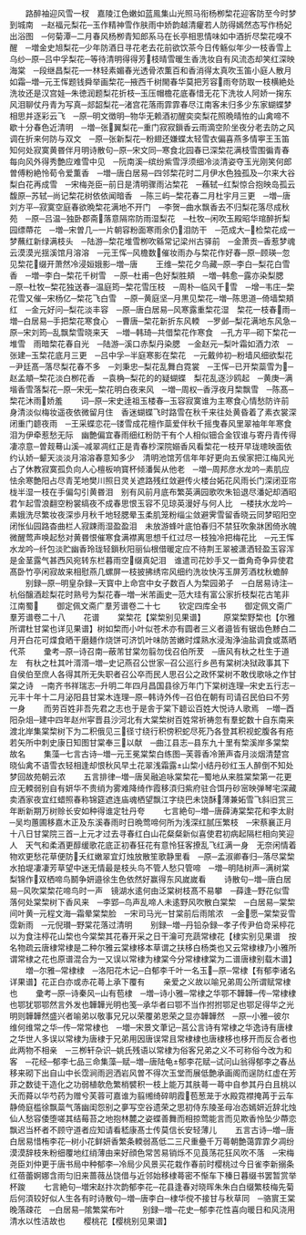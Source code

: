 <!-- { "loadSidebar": true } -->
　　路醉袖迎风雪一杈　嘉陵江色嫩如蓝鳯集山光照马衔杨栁棃花迎客防至今时梦到城南　─赵福元梨花─玉作精神雪作肤雨中娇韵越清癯若人防得嫣然态写作杨妃出浴图　─何菊潭─二月春风杨栁青知郎系马在长亭相思情味如中酒折尽棃花嗅不醒　─増金史旭梨花─少年防酒日寻花老去花前欲饮茶今日传觞似年少一枝香雪上乌纱─原─吕中孚梨花─等待清明得得芳枝晴雪暖生香洗妆自有风流态却笑红深映海棠　─段继昌梨花─一林轻素媚春光透骨浓薫百和香消得太真吹玉笛小庭人散月如霜─増─元王恽题钱舜举画棃花─掖西千树閙春华莫把芳容雨夸防取一枝横絶处洗妆还是汉宫娃─朱徳润题梨花折枝─玉压帽檐花底春惜无花下洗妆人阿娇一掬东风泪聊仗丹青为写真─郯韶梨花─渚宫花落雨霏霏春尽江南客未归多少东家蝴蝶梦相思并逐彩云飞　─原─明文徴明─物华无赖酒初醒奕奕梨花照晩晴恠的山禽啼不歇十分春色近清明　─増─张翼梨花─重门寂寂鎻香云雨滴空阶坐夜分老去防之风调在折来何防与双文　─原─张新梨花─粉翅还嫌蝶太轻雪衣偏喜燕多情寕王玉笛知何处寂寞黄昬伴月明诗散句─原─宋文同─寒食北园春已深棃花满枝雪围徧青春每向风外得秀艶应难雪中见　─阮南溪─缤纷紫雪浮须细冷淡清姿夺玉光刚笑何郎曽傅粉絶怜荀令爱薫香　─増─唐白居易─四邻棃花时二月伊水色独孤及─尔来大谷梨白花再成雪　─宋梅尧臣─前日是清明骤雨沾棃花　─蘓轼─红梨惊合抱映岛孤云馥原─苏轼─尚记棃花树依依闻暗香　─陈三屿─棃花春二月杜宇月三更　─増─唐刘方平─寂寞空庭春欲晩棃花满地不开门　─李贺─曲水飘香去不归梨花落尽成秋苑　─原─吕温─独卧郡斋落意隔帘防雨湿梨花　─杜牧─闲吹玉殿昭华琯醉折梨园缥蔕花　─増─宋曽几─一片朝容粉面寒雨余仍泪防干　─范成大─检棃花成一梦蘸红新绿满枝头　─陆游─棃花堆雪栁吹緜常记梁州古驿前　─金萧贡─香惹梦魂云漠漠光揺溪馆月溶溶　─元王恽─风檐数催妆雨办与棃花作好春─原─顾瑛─忽见棃花缀开萧然冷浸姮娥影─増─唐
　　王维─棃花夕鸟藏─原─李白─梨花白雪香　─増─李白─棃花千树雪　─原─杜甫─色好梨胜頬　─増─韩愈─露亦染梨腮　─原─杜牧─棃花独送春─温庭筠─棃花雪压枝　─周朴─临风千雪　─增─韦庄─棃花雪又催─宋杨亿─棃花飞白雪　─原─黄庭坚─月黒见棃花─増─陈思道─倚墙棃頬红　─金元好问─梨花淡丰容　─原─唐白居易─风寒露重棃花湿　棃花一枝春雨─増─白居易─手把棃花寒食心　─曹唐─棃花新折东风輭　─罗邺─梨花满地东风急─原─宋刘筠─乱飘棃雪晓来天　─増─韩琦─共借棃花作寒食　─孔方平─砌下棃花一堆雪　雨暗棃花春自光　─陆游─溪口赤梨丹染腮　─金赵元─梨叶霜如酒力浓　─张建─玉棃花底月三更　─吕中孚─半庭寒影在棃花　─元戴帅初─粉墙风细欲梨花　─尹廷髙─落尽梨花春不多　─刘秉忠─梨花乱舞白霓裳　─王恽─已开棃蘂雪为─赵孟頫─棃花淡白栁花香　─袁桷─梨花的的疑蝴蝶　梨花乱逐沙鸥起　─黄庚─满堦香雪落梨花─原─宋旡─棃花明白夜来风　─増─周权─香浮夜月棃飘雪　─陈髙─棃花沐雨娇羞
　　词─原─宋史逹祖玉楼春─玉容寂寞谁为主寒食心情愁防许前身清淡似梅妆遥夜依微留月住　香迷蝴蝶飞时路雪在秋千来往处黄昏着了素衣裳深闭重门聼夜雨　─王采蝶恋花─镂雪成花檀作蘂爱伴秋千摇曳春风里翠袖年年寒食泪为伊牵惹愁无际　幽艶偏宜春雨细红粉防干有个人相似钿合金钗谁与寄丹青传得凄凉意─曽觌蓦山溪─减翠凋红正是青春杪深院嫋香风看棃花一枝开早珑璁映面依约认娇─颦天淡淡月溶溶春意知多少　清明池馆芳信年年好更向五侯家把江梅风光占了休教寂寞孤负向人心檀板响寳杯倾潘鬓从他老　─増─周邦彦水龙吟─素肌应怯余寒艶阳占尽青芜地樊川照日灵关遮路残红敛避传火楼台妬花风雨长门深闭亚帘栊半湿一枝在手偏勾引黄昬泪　别有风前月底布繁英满园歌吹朱铅退尽潘妃却酒昭君乍起雪浪翻空粉裳缟夜不成春思恨玉容不见琼英漫好与何人比　─楼扶水龙吟─素娥洗尽繁妆夜深歩月秋千地轻腮晕玉柔肌笼粉缁尘敛避霁雪留香晓云同梦昭阳空闭怅仙园路杳曲栏人寂踈雨湿盈盈泪　未放游蜂叶底怕春归不禁狂吹象牀困倚氷魄微醒莺声唤起愁对黄昬恨催寒食满襟离思想千红过尽一枝独冷把梅花比　─元王恽水龙吟─纤包淡贮幽香玲珑轻鎻秋阳丽仙根借暖定应不待荆王翠被潇洒轻盈玉容浑是金茎露气甚西风宛转东栏暮雨空缀真妃泪　谁遣司花妙手又一畨角奇争异使君髙卧竹亭闲寂故来相慰燕几螺屏一枝披拂绣帘风细约洗妆快泻玉屏芳酒枕秋蟾醉
　　别録─原─明皇杂録─天寳中上命宫中女子数百人为棃园弟子　─白居易诗注─杭俗醸酒趁梨花时熟号为梨花春─増─米芾画史─范大珪有富公家折枝梨花古笔非江南蜀
　　御定佩文斋广羣芳谱卷二十七
　　钦定四库全书
　　御定佩文斋广羣芳谱卷二十八
　　花谱
　　棠棃花【棠棃别见果谱】
　　原棠棃野棃也【尔雅所谓杜甘棠也详见果谱】树如棃而小叶似苍术亦有圆者三义者邉皆有锯齿色黪白二月开白花可煠食晒干磨麺作烧饼可济饥叶味防苦嫩时煠熟水浸淘浄油盐调食或蒸晒代茶
　　彚考─原─诗召南─蔽芾甘棠勿翦勿伐召伯所茇　─唐风有杕之杜生于道左　有杕之杜其叶湑湑─増─史记燕召公世家─召公巡行乡邑有棠树决狱政事其下自侯伯至庶人各得其所无失职者召公卒而民人思召公之政怀棠树不敢伐歌咏之作甘棠之诗　─南齐书祥瑞志─升明二年四月昌国县徐万年门下棠树连理─宋史五行志─元丰十年十二月泌阳县甘棠木连理─原─韩诗外传─召伯在朝有司请召民伯曰不劳一身
　　而劳百姓非吾先君之志也于是舎于棠下聼讼百姓大悦诗人歌焉　─増─酉阳杂俎─建中四年赵州寜晋县沙河北有大棠棃树百姓常祈祷忽有羣蛇数十自东南来渡北岸集棠棃树下为二积俄见三径寸绕行积傍积蛇尽死乃各登其积视蛇腹各有疮若矢所中刺史康日知图甘棠奉三以献　─曲江县志─县东九十里有棃溪岸多棠棃故名
　　集藻─七言古诗─増─元王冕棠棃白练图─芙蓉香冷箫声杳月淡烟清楚宫晓仙禽不语雪衣轻相逢却恨秋风早土花翠浅霜露山棃小结丹砂红玉人醉倒不知处梦回故苑朝云浓
　　五言排律─増─唐吴融追咏棠棃花─蜀地从来胜棠棃第一花更应无輭弱别自有妍华不贵绡为雾难降绮作霞移湏归紫府驻合饵丹砂宻映弹琴宅深藏卖酒家夜宜红蜡照春称锦筵遮连庙魂栖望飘江字绕巴未饶酥薄兼妬雪飞斜旧赏三年断新期万树赊长安如种得谁定牡丹夸
　　七言絶句─増─唐薛涛棠棃花和李太尉─吴均蕙圃移嘉木正及东溪春雨时日晩莺啼何所为浅深红腻压繁枝　─宋蔡襄正月十八日甘棠院三首─上元才过去寻春红白山花粲粲新似喜使君初病起隔栏相向笑迎人　天气和柔酒更醇缓歌花底正初春狂花有意怜狂客撩乱飞红满一身　无奈闲情着物欢更愁花草便防夭红嫩翠宜灯烛放散笙歌静里看　─原─孟淑卿春归─落尽棠棃水拍堤凄凄芳草望中迷无情最是枝头鸟不管人愁只管啼　─増─明陆树声─满树棠梨锦作双栖啼鸟鬭争妍邉徐生色依然好赢得东风嵗嵗看
　　诗散句─増─唐白居易─风吹棠棃花啼鸟时一声　镜湖水逺何由泛棠树枝髙不易攀　─薛逢─野花似雪落何处棠棃树下香风来　─李郢─鸟声乱啼人未逺野风吹散白棠棃　─白居易─棠棃间叶黄─元程文海─霜晕棠棃脸　─宋司马光─甘棠前后雨隂浓　─金愿─棠棃妥雪霑新雨　─元倪瓉─野棠花落过清明
　　别録─増─丹铅杂録─孝子传尹伯竒采楟花以为食注楟花山棃也今棠棃其花春开采之日干瀹可充蔬常棣花【棣实别见果谱　按名物疏云唐棣常棣是二种尔雅云棠棣栘本草谓之扶栘白杨类也又云常棣棣乃小雅所谓常棣之花也原谱混合为一又误以常棣为棣棠今分常棣棣棠为二谱唐棣别载木谱】
　　増─尔雅─常棣棣　─洛阳花木记─白郁李千叶一名玉─原─常棣【有郁李诸名详果谱】花正白亦或赤花蕚上承下覆有
　　亲爱之义故以喻兄弟周公所谓赋常棣也
　　彚考─原─诗秦风─山有苞棣　─増─诗小雅─常棣之华鄂不韡韡─传─常棣棣也鄂犹鄂鄂然言外发也韡韡光明也笺─承华者曰鄂不当作拊拊鄂足也鄂足得华之光明则韡韡然盛兴者喻弟以敬事兄兄以荣覆弟恩荣之显亦韡韡然　─原─小雅─彼尔维何维常之华─传─常常棣也　─増─宋景文茟记─莒公言诗有常棣之华逸诗有唐棣之华世人多误以常棣为唐棣于兄弟用因唐误常且常棣棣也唐棣栘也栘开而反合者也此两物不相亲　─三栁轩杂识─姚氏残语以常棣为俗客兄弟之义不可称俗今改为和客　─花经─郁李七品三命集藻─赋─増─唐陆龟郁李花赋─试问山翁得郁李之春丛移来砌下出自山中长霑涧雨迥洒岩风曽不得次玉堂而展低艶承画阁而逞防红虚在芳菲之数徒干造化之功弱植欹危繁梢襞积一枝上能万其肤蕚一蕚中自参其丹白且桃以夭而蕣以华芍药为赠兮芙蓉可嘉谁为翦缃绮碎眀霞苞葱茏于水殿霓襟掩苒于云车静倚庭槛徐飘蘂气落幽闺怨别之夣写空谷遗荣之思初侍东陵圣母冶态嫣妍近辞北烛仙人愁容倭堕嗟其结莓苔之地抱林麓之姿蝶善舞而相掠莺能言而见欺香怜坠少蔕恋飘迟当杯者不顾守道者应知请看嵇康髙士传莫信长安轻薄儿
　　五言古诗─増─唐白居易惜栯李花─树小花鲜妍香繁条輭弱髙低二三尺重疉千万蕚朝艶蔼霏霏夕凋纷漠漠辞枝朱粉细覆地红绡薄由来好顔色常苦易销烁不见莨荡花狂风吹不落　─宋梅尧臣刘仲更于唐书局中种郁李─冷局少风景买花栽作春前时樱桃过今日雀李新搦条红蓓蕾婀娜含雨匀旧来蔷薇丛饶借与近邻始移棣蕚密不惭车下榛日暮缀书罢暂赏举杯踆
　　七言絶句─増宋赵抃次韵郁李花─花县逢春对晓晖朱朱白白缀繁枝梅先菊后何湏较好似人生各有时诗散句─増─唐李白─棣华傥不接甘与秋草同　─骆賔王棠晚落疎花　─白居易─隂繁棠布叶
　　别録─増─花史─郁李花性喜向暖日和风浇用清水以性洁故也
　　樱桃花【樱桃别见果谱】
